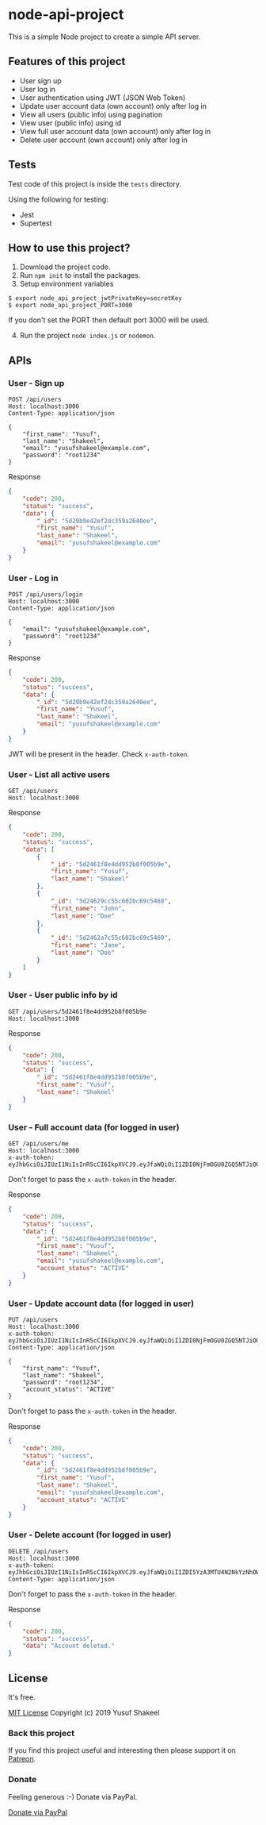 # node-api-project

This is a simple Node project to create a simple API server.

## Features of this project
* User sign up
* User log in
* User authentication using JWT (JSON Web Token)
* Update user account data (own account) only after log in
* View all users (public info) using pagination
* View user (public info) using id
* View full user account data (own account) only after log in
* Delete user account (own account) only after log in

## Tests
Test code of this project is inside the `tests` directory.

Using the following for testing:
* Jest
* Supertest

## How to use this project?

1. Download the project code.
2. Run `npm init` to install the packages.
3. Setup environment variables
```
$ export node_api_project_jwtPrivateKey=secretKey
$ export node_api_project_PORT=3000
```
If you don't set the PORT then default port 3000 will be used.

4. Run the project `node index.js` or `nodemon`.


## APIs

### User - Sign up

```
POST /api/users
Host: localhost:3000
Content-Type: application/json

{
    "first_name": "Yusuf",
    "last_name": "Shakeel",
    "email": "yusufshakeel@example.com",
    "password": "root1234"
}
```

Response

```JSON
{
    "code": 200,
    "status": "success",
    "data": {
        "_id": "5d29b9e42ef2dc359a2640ee",
        "first_name": "Yusuf",
        "last_name": "Shakeel",
        "email": "yusufshakeel@example.com"
    }
}
```

### User - Log in

```
POST /api/users/login
Host: localhost:3000
Content-Type: application/json

{
    "email": "yusufshakeel@example.com",
    "password": "root1234"
}
```

Response

```JSON
{
    "code": 200,
    "status": "success",
    "data": {
        "_id": "5d29b9e42ef2dc359a2640ee",
        "first_name": "Yusuf",
        "last_name": "Shakeel",
        "email": "yusufshakeel@example.com"
    }
}
```

JWT will be present in the header. Check `x-auth-token`.

### User - List all active users

```
GET /api/users
Host: localhost:3000
```

Response

```JSON
{
    "code": 200,
    "status": "success",
    "data": [
        {
            "_id": "5d2461f8e4dd952b8f005b9e",
            "first_name": "Yusuf",
            "last_name": "Shakeel"
        },
        {
            "_id": "5d24629cc55c602bc69c5468",
            "first_name": "John",
            "last_name": "Doe"
        },
        {
            "_id": "5d2462a7c55c602bc69c5469",
            "first_name": "Jane",
            "last_name": "Doe"
        }
    ]
}
```

### User - User public info by id

```
GET /api/users/5d2461f8e4dd952b8f005b9e
Host: localhost:3000
```

Response

```JSON
{
    "code": 200,
    "status": "success",
    "data": {
        "_id": "5d2461f8e4dd952b8f005b9e",
        "first_name": "Yusuf",
        "last_name": "Shakeel"
    }
}
```

### User - Full account data (for logged in user)

```
GET /api/users/me
Host: localhost:3000
x-auth-token: eyJhbGciOiJIUzI1NiIsInR5cCI6IkpXVCJ9.eyJfaWQiOiI1ZDI0NjFmOGU0ZGQ5NTJiOGYwMDViOWUiLCJpc1VzZXIiOnRydWUsImV4cCI6MTU2MzAxOTUzMSwiaWF0IjoxNTYzMDE1OTMxfQ.EY_5GJzqrfaHAwi6g5kvrA5FUKCXclTD1F0eTpq8ZQk
```

Don't forget to pass the `x-auth-token` in the header.

Response

```JSON
{
    "code": 200,
    "status": "success",
    "data": {
        "_id": "5d2461f8e4dd952b8f005b9e",
        "first_name": "Yusuf",
        "last_name": "Shakeel",
        "email": "yusufshakeel@example.com",
        "account_status": "ACTIVE"
    }
}
```

### User - Update account data (for logged in user)

```
PUT /api/users
Host: localhost:3000
x-auth-token: eyJhbGciOiJIUzI1NiIsInR5cCI6IkpXVCJ9.eyJfaWQiOiI1ZDI0NjFmOGU0ZGQ5NTJiOGYwMDViOWUiLCJpc1VzZXIiOnRydWUsImV4cCI6MTU2MzAxOTUzMSwiaWF0IjoxNTYzMDE1OTMxfQ.EY_5GJzqrfaHAwi6g5kvrA5FUKCXclTD1F0eTpq8ZQk
Content-Type: application/json

{
    "first_name": "Yusuf",
    "last_name": "Shakeel",
    "password": "root1234",
    "account_status": "ACTIVE"
}
```

Don't forget to pass the `x-auth-token` in the header.

Response

```JSON
{
    "code": 200,
    "status": "success",
    "data": {
        "_id": "5d2461f8e4dd952b8f005b9e",
        "first_name": "Yusuf",
        "last_name": "Shakeel",
        "email": "yusufshakeel@example.com",
        "account_status": "ACTIVE"
    }
}
```

### User - Delete account (for logged in user)

```
DELETE /api/users
Host: localhost:3000
x-auth-token: eyJhbGciOiJIUzI1NiIsInR5cCI6IkpXVCJ9.eyJfaWQiOiI1ZDI5YzA3MTU4N2NkYzNhOWU4NGZmZDciLCJpc1VzZXIiOnRydWUsImV4cCI6MTU2MzAyMDkzNiwiaWF0IjoxNTYzMDE3MzM2fQ.yjPB2Qe1VIL3iwVJ5XqLtehOVRSReBv2r79ecou9oF0
Content-Type: application/json
```

Don't forget to pass the `x-auth-token` in the header.

Response

```JSON
{
    "code": 200,
    "status": "success",
    "data": "Account deleted."
}
```

## License
It's free.

[MIT License](https://github.com/yusufshakeel/node-api-project/blob/master/LICENSE) Copyright (c) 2019 Yusuf Shakeel

### Back this project

If you find this project useful and interesting then please support it on [Patreon](https://www.patreon.com/yusufshakeel).

### Donate
Feeling generous :-) Donate via PayPal.

[Donate via PayPal](https://www.paypal.me/yusufshakeel)